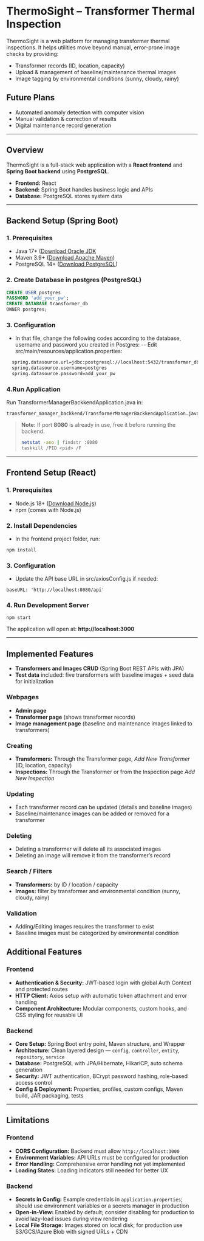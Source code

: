 # ThermoSight – Transformer Thermal Inspection

ThermoSight is a web platform for managing transformer thermal inspections. It helps utilities move beyond manual, error-prone image checks by providing:

- Transformer records (ID, location, capacity)  
- Upload & management of baseline/maintenance thermal images  
- Image tagging by environmental conditions (sunny, cloudy, rainy)  

## Future Plans
- Automated anomaly detection with computer vision  
- Manual validation & correction of results  
- Digital maintenance record generation  

---

## Overview

ThermoSight is a full-stack web application with a **React frontend** and **Spring Boot backend** using **PostgreSQL**.

- **Frontend:** React  
- **Backend:** Spring Boot handles business logic and APIs  
- **Database:** PostgreSQL stores system data  

---

## Backend Setup (Spring Boot)

### 1. Prerequisites
- Java 17+  ([Download Oracle JDK](https://www.oracle.com/java/technologies/downloads/#java17)
- Maven 3.9+ ([Download Apache Maven](https://maven.apache.org/download.cgi))    
- PostgreSQL 14+ ([Download PostgreSQL](https://www.postgresql.org/download/))   

### 2. Create Database in postgres (PostgreSQL)
```sql
CREATE USER postgres
PASSWORD 'add_your_pw';
CREATE DATABASE transformer_db
OWNER postgres;
```
### 3. Configuration
- In that file, change the following codes according to the database, username and password you created in Postgres:
-- Edit src/main/resources/application.properties:
```bash
  spring.datasource.url=jdbc:postgresql://localhost:5432/transformer_db
  spring.datasource.username=postgres
  spring.datasource.password=add_your_pw
```
### 4.Run Application

Run TransformerManagerBackkendApplication.java in:
```sq1
transformer_manager_backkend/TransformerManagerBackkendApplication.java
```

> **Note:** If port **8080** is already in use, free it before running the backend.  
> ```bash
> netstat -ano | findstr :8080
> taskkill /PID <pid> /F
> ```

---

## Frontend Setup (React)

### 1. Prerequisites
- Node.js 18+   ([Download Node.js](https://nodejs.org/en/download/))  
- npm (comes with Node.js)  

### 2. Install Dependencies
- In the frontend project folder, run:
```bash
npm install
```
### 3. Configuration

- Update the API base URL in src/axiosConfig.js if needed:
```sq1
baseURL: 'http://localhost:8080/api'
```
### 4. Run Development Server
```sq1
npm start
```

The application will open at: **http://localhost:3000**

---

## Implemented Features

- **Transformers and Images CRUD** (Spring Boot REST APIs with JPA)  
- **Test data** included: five transformers with baseline images + seed data for initialization  
### Webpages 
- **Admin page**  
- **Transformer page** (shows transformer records)  
- **Image management page** (baseline and maintenance images linked to transformers)  
### Creating
- **Transformers:** Through the Transformer page, *Add New Transformer* (ID, location, capacity)
- **Inspections:** Through the Transformer or from the Inspection page *Add New Inspection*
### Updating
- Each transformer record can be updated (details and baseline images)  
- Baseline/maintenance images can be added or removed for a transformer  
### Deleting
- Deleting a transformer will delete all its associated images  
- Deleting an image will remove it from the transformer’s record  
### Search / Filters
- **Transformers:** by ID / location / capacity  
- **Images:** filter by transformer and environmental condition (sunny, cloudy, rainy)  
### Validation
- Adding/Editing images requires the transformer to exist  
- Baseline images must be categorized by environmental condition  

## Additional Features

### Frontend
- **Authentication & Security:** JWT-based login with global Auth Context and protected routes  
- **HTTP Client:** Axios setup with automatic token attachment and error handling  
- **Component Architecture:** Modular components, custom hooks, and CSS styling for reusable UI  

### Backend
- **Core Setup:** Spring Boot entry point, Maven structure, and Wrapper  
- **Architecture:** Clean layered design — `config`, `controller`, `entity`, `repository`, `service`  
- **Database:** PostgreSQL with JPA/Hibernate, HikariCP, auto schema generation  
- **Security:** JWT authentication, BCrypt password hashing, role-based access control  
- **Config & Deployment:** Properties, profiles, custom configs, Maven build, JAR packaging, tests  

---

## Limitations

### Frontend
- **CORS Configuration:** Backend must allow `http://localhost:3000`  
- **Environment Variables:** API URLs must be configured for production  
- **Error Handling:** Comprehensive error handling not yet implemented  
- **Loading States:** Loading indicators still needed for better UX  

### Backend
- **Secrets in Config:** Example credentials in `application.properties`; should use environment variables or a secrets manager in production  
- **Open-in-View:** Enabled by default; consider disabling for production to avoid lazy-load issues during view rendering  
- **Local File Storage:** Images stored on local disk; for production use S3/GCS/Azure Blob with signed URLs + CDN  
